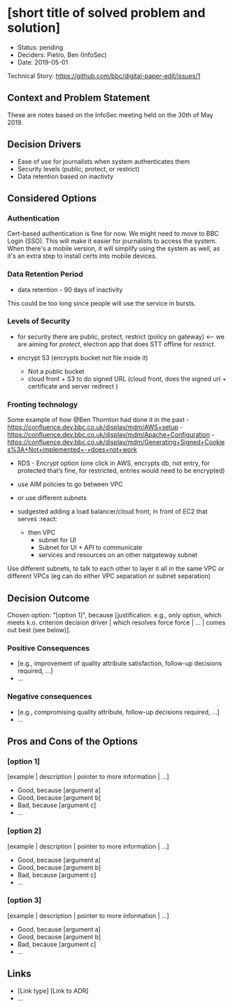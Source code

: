 # [short title of solved problem and solution]

* Status: pending
* Deciders: Pietro, Ben (InfoSec)
* Date: 2019-05-01

Technical Story: https://github.com/bbc/digital-paper-edit/issues/1

## Context and Problem Statement

These are notes based on the InfoSec meeting held on the 30th of May 2019.

## Decision Drivers <!-- optional -->

* Ease of use for journalists when system authenticates them
* Security levels (public, protect, or restrict)
* Data retention based on inactivty

## Considered Options

### Authentication

Cert-based authentication is fine for now. We might need to move to BBC Login
(SSO). This will make it easier for journalists to access the system. When
there's a mobile version, it will simplify using the system as well, as it's an
extra step to install certs into mobile devices.

### Data Retention Period

- data retention - 90 days of inactivity

This could be too long since people will use the service in bursts.

### Levels of Security
- for security there are public, protect, restrict (policy on gateway) <-- we are aiming for *protect*, electron app that does STT offline for *restrict*.

- encrypt S3 (encrypts bucket not file inside it)
    - Not a public bucket
    - cloud front + S3 to do signed URL
    (cloud front, does the signed url + certificate and server redirect )

### Fronting technology
Some example of how @Ben Thornton had done it in the past
    - https://confluence.dev.bbc.co.uk/display/mdm/AWS+setup
    - https://confluence.dev.bbc.co.uk/display/mdm/Apache+Configuration
    - https://confluence.dev.bbc.co.uk/display/mdm/Generating+Signed+Cookies%3A+Not+implemented+-+does+not+work

- RDS - Encrypt option (one click in AWS, encrypts db, not entry, for protected that’s fine, for restricted, entries would need to be encrypted)

- use AIM policies to go between VPC
- or use different subnets

- sudgested adding a load balancer/cloud front, in front of EC2 that serves :react:
    - then VPC
        - subnet for UI
        - Subnet for UI + API to communicate
        - services and resources on an other natgateway subnet

Use different subnets, to talk to each other to layer it
all in the same VPC or different VPCs
(eg can do either VPC separation or subnet separation)

## Decision Outcome

Chosen option: "[option 1]", because [justification. e.g., only option, which meets k.o. criterion decision driver | which resolves force force | … | comes out best (see below)].

### Positive Consequences <!-- optional -->

* [e.g., improvement of quality attribute satisfaction, follow-up decisions required, …]
* …

### Negative consequences <!-- optional -->

* [e.g., compromising quality attribute, follow-up decisions required, …]
* …

## Pros and Cons of the Options <!-- optional -->

### [option 1]

[example | description | pointer to more information | …] <!-- optional -->

* Good, because [argument a]
* Good, because [argument b]
* Bad, because [argument c]
* … <!-- numbers of pros and cons can vary -->

### [option 2]

[example | description | pointer to more information | …] <!-- optional -->

* Good, because [argument a]
* Good, because [argument b]
* Bad, because [argument c]
* … <!-- numbers of pros and cons can vary -->

### [option 3]

[example | description | pointer to more information | …] <!-- optional -->

* Good, because [argument a]
* Good, because [argument b]
* Bad, because [argument c]
* … <!-- numbers of pros and cons can vary -->

## Links <!-- optional -->

* [Link type] [Link to ADR] <!-- example: Refined by [ADR-0005](0005-example.md) -->
* … <!-- numbers of links can vary -->
